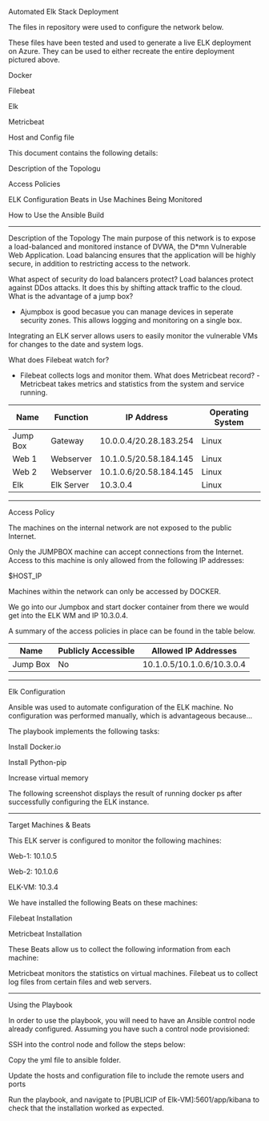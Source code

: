 Automated Elk Stack Deployment 


The files in repository were used to configure the network below. 

These files have been tested and used to generate a live ELK deployment on Azure. They can be used to either recreate the entire deployment pictured above.



Docker

Filebeat

Elk

Metricbeat

Host and Config file


This document contains the following details:

Description of the Topologu

Access Policies

ELK Configuration
Beats in Use
Machines Being Monitored

How to Use the Ansible Build

----------------------------------------------------------------------------------------------------------------------------------------------
Description of the Topology
The main purpose of this network is to expose a load-balanced and monitored instance of DVWA, the D*mn Vulnerable Web Application.
Load balancing ensures that the application will be highly secure, in addition to restricting access to the network.

What aspect of security do load balancers protect?
Load balances protect against DDos attacks. It does this by shifting attack traffic to the cloud. 
What is the advantage of a jump box?
- Ajumpbox is good becasue you can manage devices in seperate security zones. This allows logging and monitoring on a single box. 

Integrating an ELK server allows users to easily monitor the vulnerable VMs for changes to the date and system logs.

 What does Filebeat watch for?
 - Filebeat collects logs and monitor them. 
What does Metricbeat record?
-Metricbeat takes metrics and statistics from the system and service running. 

| Name     | Function   | IP Address             | Operating System |
|----------|------------|------------------------|------------------|
| Jump Box | Gateway    | 10.0.0.4/20.28.183.254 | Linux            |
| Web 1    | Webserver  | 10.1.0.5/20.58.184.145 | Linux            |
| Web 2    | Webserver  | 10.1.0.6/20.58.184.145 | Linux            |
| Elk      | Elk Server | 10.3.0.4               | Linux            |

----------------------------------------------------------------------------------------------------------------------------------------------
Access Policy 

The machines on the internal network are not exposed to the public Internet.

Only the JUMPBOX machine can accept connections from the Internet. Access to this machine is only allowed from the following IP addresses: 

$HOST_IP

Machines within the network can only be accessed by DOCKER.

We go into our Jumpbox and start docker container from there we would get into the ELK WM and IP 10.3.0.4. 

A summary of the access policies in place can be found in the table below.

| Name     | Publicly Accessible | Allowed IP Addresses       |
|----------|---------------------|----------------------------|
| Jump Box | No                  | 10.1.0.5/10.1.0.6/10.3.0.4 |

------------------------------------------------------------------------------------------------
Elk Configuration

Ansible was used to automate configuration of the ELK machine. No configuration was performed manually, which is advantageous because...






The playbook implements the following tasks:

Install Docker.io

Install Python-pip

Increase virtual memory









The following screenshot displays the result of running docker ps after successfully configuring the ELK instance.


-----------------------------------------------------------------------------------------------

Target Machines & Beats


This ELK server is configured to monitor the following machines:


 Web-1: 10.1.0.5
 
 Web-2: 10.1.0.6
 
 ELK-VM: 10.3.4
 
 
 
We have installed the following Beats on these machines:

 Filebeat Installation
 
 Metricbeat Installation
 
 These Beats allow us to collect the following information from each machine:
 
  
  Metricbeat monitors the statistics on virtual machines. Filebeat us to collect log files from certain files and web servers. 
  
  ----------------------------------------------------------------------------------------------
  
  Using the Playbook
  
  In order to use the playbook, you will need to have an Ansible control node already configured. Assuming you have such a control node provisioned:
  
SSH into the control node and follow the steps below:

Copy the yml file to ansible folder.

Update the hosts and configuration file to include the remote users and ports

Run the playbook, and navigate to [PUBLICIP of Elk-VM]:5601/app/kibana to check that the installation worked as expected.
    
 
 
 
 

